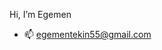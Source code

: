  Hi, I’m Egemen
- 📫 egementekin55@gmail.com

<!---
egesertmertovic/egesertmertovic is a ✨ special ✨ repository because its `README.md` (this file) appears on your GitHub profile.
You can click the Preview link to take a look at your changes.
--->
